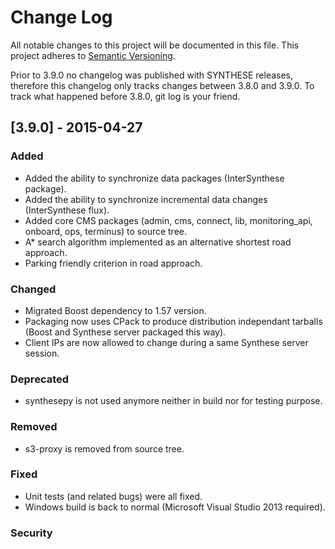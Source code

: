 # Change Log

All notable changes to this project will be documented in this file.
This project adheres to [Semantic Versioning](http://semver.org/).

Prior to 3.9.0 no changelog was published with SYNTHESE releases, 
therefore this changelog only tracks changes between 3.8.0 and 3.9.0. 
To track what happened before 3.8.0, git log is your friend.

## [3.9.0] - 2015-04-27
### Added
- Added the ability to synchronize data packages
(InterSynthese package).
- Added the ability to synchronize incremental data changes
(InterSynthese flux).
- Added core CMS packages (admin, cms, connect, lib, monitoring_api,
onboard, ops, terminus) to source tree.
- A* search algorithm implemented as an alternative shortest road approach.
- Parking friendly criterion in road approach.

### Changed
- Migrated Boost dependency to 1.57 version.
- Packaging now uses CPack to produce distribution independant
tarballs (Boost and Synthese server packaged this way).
- Client IPs are now allowed to change during a same Synthese server session.

### Deprecated
- synthesepy is not used anymore neither in build nor for testing
purpose.

### Removed
- s3-proxy is removed from source tree.

### Fixed
- Unit tests (and related bugs) were all fixed.
- Windows build is back to normal (Microsoft Visual Studio 2013
required).

### Security






